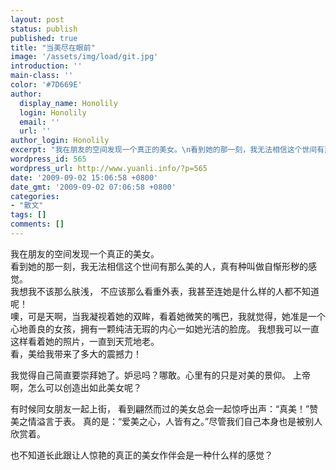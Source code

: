 ```yaml
---
layout: post
status: publish
published: true
title: "当美尽在眼前"
image: '/assets/img/load/git.jpg'
introduction: ''
main-class: ''
color: '#7D669E'
author:
  display_name: Honolily
  login: Honolily
  email: ''
  url: ''
author_login: Honolily
excerpt: "我在朋友的空间发现一个真正的美女。\n看到她的那一刻，我无法相信这个世间有那么美的人，真有种叫做自惭形秽的感觉。 \n我想我不该那么肤浅， 不应该那么看重外表，我甚至连她是什么样的人都不知道呢！ "
wordpress_id: 565
wordpress_url: http://www.yuanli.info/?p=565
date: '2009-09-02 15:06:58 +0800'
date_gmt: '2009-09-02 07:06:58 +0800'
categories:
- "散文"
tags: []
comments: []
---
```

<p>我在朋友的空间发现一个真正的美女。<br />
看到她的那一刻，我无法相信这个世间有那么美的人，真有种叫做自惭形秽的感觉。<br />
我想我不该那么肤浅， 不应该那么看重外表，我甚至连她是什么样的人都不知道呢！ <a id="more"></a><a id="more-565"></a><br />
噢，可是天啊，当我凝视着她的双眸，看着她微笑的嘴巴，我就觉得，她准是一个心地善良的女孩，拥有一颗纯洁无瑕的内心一如她光洁的脸庞。 我想我可以一直这样看着她的照片，一直到天荒地老。<br />
看，美给我带来了多大的震撼力！</p>
<p>我觉得自己简直要崇拜她了。妒忌吗？哪敢。心里有的只是对美的景仰。 上帝啊，怎么可以创造出如此美女呢？</p>
<p>有时候同女朋友一起上街， 看到翩然而过的美女总会一起惊呼出声：&ldquo;真美！&rdquo;赞美之情溢言于表。 真的是：&ldquo;爱美之心，人皆有之。&rdquo;尽管我们自己本身也是被别人欣赏着。 </p>
<p>也不知道长此跟让人惊艳的真正的美女作伴会是一种什么样的感觉？</p>
